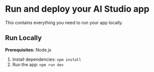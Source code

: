 # Run and deploy your AI Studio app

This contains everything you need to run your app locally.

## Run Locally

**Prerequisites:** Node.js

1. Install dependencies:
   `npm install`
2. Run the app:
   `npm run dev`
